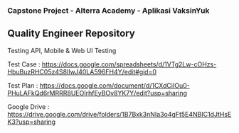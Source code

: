### Capstone Project - Alterra Academy - Aplikasi VaksinYuk

## Quality Engineer Repository

Testing API, Mobile & Web UI Testing

Test Case : 
https://docs.google.com/spreadsheets/d/1VTg2Lw-cOHzs-HbuBuzRHC05z4S8IlwJ40LA596FH4Y/edit#gid=0

Test Plan :
https://docs.google.com/document/d/1CXdCiIOu0-PHuLAFkQd6rMRRR8UEOIrhfEyBOv8YK7Y/edit?usp=sharing

Google Drive :
https://drive.google.com/drive/folders/1B7Bxk3nNIa3o4gFt5E4NBIC1dJtHsEK3?usp=sharing
